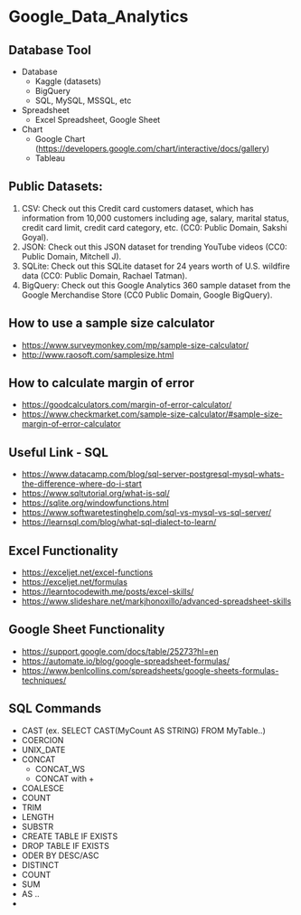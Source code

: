 # Google_Data_Analytics

## Database Tool
- Database
  - Kaggle (datasets)
  - BigQuery
  - SQL, MySQL, MSSQL, etc
- Spreadsheet
  - Excel Spreadsheet, Google Sheet
- Chart
  - Google Chart (https://developers.google.com/chart/interactive/docs/gallery)
  - Tableau 

## Public Datasets: 
1. CSV: Check out this Credit card customers dataset, which has information from 10,000 customers including age, salary, marital status, credit card limit, credit card category, etc. (CC0: Public Domain, Sakshi Goyal). 
2. JSON: Check out this JSON dataset for trending YouTube videos (CC0: Public Domain, Mitchell J).
3. SQLite: Check out this SQLite dataset for 24 years worth of U.S. wildfire data (CC0: Public Domain, Rachael Tatman).
4. BigQuery: Check out this Google Analytics 360 sample dataset from the Google Merchandise Store (CC0 Public Domain, Google BigQuery).

## How to use a sample size calculator
- https://www.surveymonkey.com/mp/sample-size-calculator/
- http://www.raosoft.com/samplesize.html

## How to calculate margin of error
- https://goodcalculators.com/margin-of-error-calculator/
- https://www.checkmarket.com/sample-size-calculator/#sample-size-margin-of-error-calculator

## Useful Link - SQL
- https://www.datacamp.com/blog/sql-server-postgresql-mysql-whats-the-difference-where-do-i-start
- https://www.sqltutorial.org/what-is-sql/
- https://sqlite.org/windowfunctions.html
- https://www.softwaretestinghelp.com/sql-vs-mysql-vs-sql-server/
- https://learnsql.com/blog/what-sql-dialect-to-learn/

## Excel Functionality
- https://exceljet.net/excel-functions
- https://exceljet.net/formulas
- https://learntocodewith.me/posts/excel-skills/
- https://www.slideshare.net/markjhonoxillo/advanced-spreadsheet-skills

## Google Sheet Functionality
- https://support.google.com/docs/table/25273?hl=en
- https://automate.io/blog/google-spreadsheet-formulas/
- https://www.benlcollins.com/spreadsheets/google-sheets-formulas-techniques/

## SQL Commands
- CAST (ex. SELECT CAST(MyCount AS STRING) FROM MyTable..)
- COERCION 
- UNIX_DATE
- CONCAT
  - CONCAT_WS
  - CONCAT with +
- COALESCE
- COUNT
- TRIM
- LENGTH
- SUBSTR
- CREATE TABLE IF EXISTS
- DROP TABLE IF EXISTS
- ODER BY DESC/ASC
- DISTINCT
- COUNT 
- SUM
- AS .. 
- 
